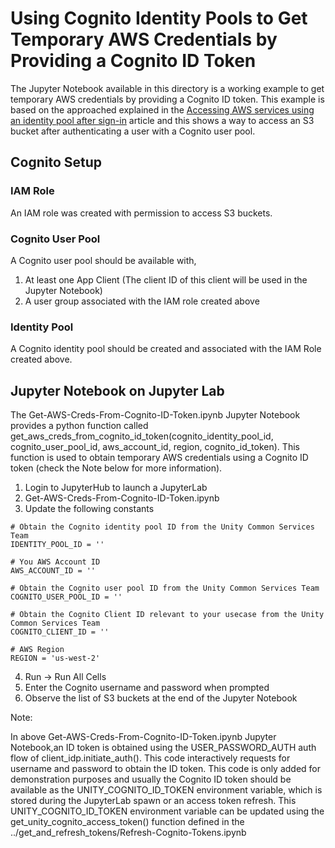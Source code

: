 # Using Cognito Identity Pools to Get Temporary AWS Credentials by Providing a Cognito ID Token

The Jupyter Notebook  available in this directory is a working example to get temporary AWS credentials
by providing a Cognito ID token. This example is based on the approached explained in the
[Accessing AWS services using an identity pool after sign-in](https://docs.aws.amazon.com/cognito/latest/developerguide/amazon-cognito-integrating-user-pools-with-identity-pools.html) article and 
this shows a way to access an S3 bucket after authenticating a user with a Cognito user pool.

## Cognito Setup

### IAM Role

An IAM role was created with permission to access S3 buckets.

### Cognito User Pool 

A Cognito user pool should be available with,
1) At least one App Client (The client ID of this client will be used in  the Jupyter Notebook)
2) A user group associated with the IAM role created above

### Identity Pool

A Cognito identity pool should be created and associated with the IAM Role created above.


## Jupyter Notebook on Jupyter Lab

The Get-AWS-Creds-From-Cognito-ID-Token.ipynb Jupyter Notebook provides a python function called
get_aws_creds_from_cognito_id_token(cognito_identity_pool_id, cognito_user_pool_id, aws_account_id, region, cognito_id_token).
This function is used to obtain temporary AWS credentials using a Cognito ID token (check the Note below
for more information).

1) Login to JupyterHub to launch a JupyterLab 
2) Get-AWS-Creds-From-Cognito-ID-Token.ipynb
3) Update the following constants
```
# Obtain the Cognito identity pool ID from the Unity Common Services Team
IDENTITY_POOL_ID = ''

# You AWS Account ID
AWS_ACCOUNT_ID = ''

# Obtain the Cognito user pool ID from the Unity Common Services Team
COGNITO_USER_POOL_ID = ''

# Obtain the Cognito Client ID relevant to your usecase from the Unity Common Services Team
COGNITO_CLIENT_ID = ''

# AWS Region
REGION = 'us-west-2'
```
4) Run -> Run All Cells
5) Enter the Cognito username and password when prompted
6) Observe the list of S3 buckets at the end of the Jupyter Notebook

Note:

In above Get-AWS-Creds-From-Cognito-ID-Token.ipynb Jupyter Notebook,an ID token is obtained using the 
USER_PASSWORD_AUTH auth flow of client_idp.initiate_auth(). This code interactively requests for
username and password to obtain the ID token. This code is only added for demonstration purposes and 
usually the Cognito ID token should be available as the UNITY_COGNITO_ID_TOKEN environment variable, 
which is stored during the JupyterLab spawn or an access token refresh. This UNITY_COGNITO_ID_TOKEN 
environment variable can be updated using the get_unity_cognito_access_token() function defined in 
the ../get_and_refresh_tokens/Refresh-Cognito-Tokens.ipynb




